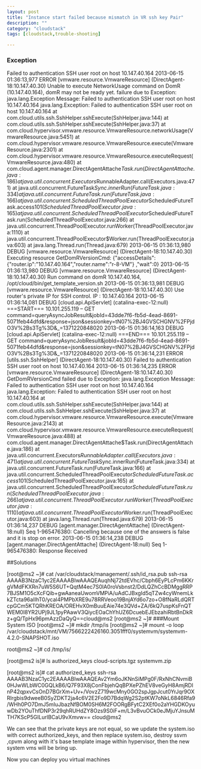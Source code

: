 ```yaml
---
layout: post
title: "Instance start failed because mismatch in VR ssh key Pair"
description: ""
category: "cloudstack"
tags: [cloudstack,trouble-shooting]

---
```


### Exception

Failed to authentication SSH user root on host 10.147.40.164
2013-06-15 01:36:13,977 ERROR [vmware.resource.VmwareResource] (DirectAgent-18:10.147.40.30) Unable to execute NetworkUsage command on DomR (10.147.40.164), domR may not be ready yet. failure due to Exception: java.lang.Exception
Message: Failed to authentication SSH user root on host 10.147.40.164
java.lang.Exception: Failed to authentication SSH user root on host 10.147.40.164
at com.cloud.utils.ssh.SshHelper.sshExecute(SshHelper.java:144)
at com.cloud.utils.ssh.SshHelper.sshExecute(SshHelper.java:37)
at com.cloud.hypervisor.vmware.resource.VmwareResource.networkUsage(VmwareResource.java:5451)
at com.cloud.hypervisor.vmware.resource.VmwareResource.execute(VmwareResource.java:2301)
at com.cloud.hypervisor.vmware.resource.VmwareResource.executeRequest(VmwareResource.java:480)
at com.cloud.agent.manager.DirectAgentAttache$Task.run(DirectAgentAttache.java:186)
at java.util.concurrent.Executors$RunnableAdapter.call(Executors.java:471)
at java.util.concurrent.FutureTask$Sync.innerRun(FutureTask.java:334)
at java.util.concurrent.FutureTask.run(FutureTask.java:166)
at java.util.concurrent.ScheduledThreadPoolExecutor$ScheduledFutureTask.access$101(ScheduledThreadPoolExecutor.java:165)
at java.util.concurrent.ScheduledThreadPoolExecutor$ScheduledFutureTask.run(ScheduledThreadPoolExecutor.java:266)
at java.util.concurrent.ThreadPoolExecutor.runWorker(ThreadPoolExecutor.java:1110)
at java.util.concurrent.ThreadPoolExecutor$Worker.run(ThreadPoolExecutor.java:603)
at java.lang.Thread.run(Thread.java:679)
2013-06-15 01:36:13,980 DEBUG [vmware.resource.VmwareResource] (DirectAgent-18:10.147.40.30) Executing resource GetDomRVersionCmd: {"accessDetails":
{"router.ip":"10.147.40.164","router.name":"r-8-VM"}
,"wait":0}
2013-06-15 01:36:13,980 DEBUG [vmware.resource.VmwareResource] (DirectAgent-18:10.147.40.30) Run command on domR 10.147.40.164, /opt/cloud/bin/get_template_version.sh 
2013-06-15 01:36:13,981 DEBUG [vmware.resource.VmwareResource] (DirectAgent-18:10.147.40.30) Use router's private IP for SSH control. IP : 10.147.40.164
2013-06-15 01:36:14,081 DEBUG [cloud.api.ApiServlet] (catalina-exec-12:null) ===START=== 10.101.255.119 – GET command=queryAsyncJobResult&jobId=43dde7f6-fb5d-4ead-8691-5071feb44dfd&response=json&sessionkey=tN07%2BJ4GVSCHGNV%2FPjdO3V%2Bs3Tg%3D&_=1371220848020
2013-06-15 01:36:14,163 DEBUG [cloud.api.ApiServlet] (catalina-exec-12:null) ===END=== 10.101.255.119 – GET command=queryAsyncJobResult&jobId=43dde7f6-fb5d-4ead-8691-5071feb44dfd&response=json&sessionkey=tN07%2BJ4GVSCHGNV%2FPjdO3V%2Bs3Tg%3D&_=1371220848020
2013-06-15 01:36:14,231 ERROR [utils.ssh.SshHelper] (DirectAgent-18:10.147.40.30) Failed to authentication SSH user root on host 10.147.40.164
2013-06-15 01:36:14,235 ERROR [vmware.resource.VmwareResource] (DirectAgent-18:10.147.40.30) GetDomRVersionCmd failed due to Exception: java.lang.Exception
Message: Failed to authentication SSH user root on host 10.147.40.164
java.lang.Exception: Failed to authentication SSH user root on host 10.147.40.164
at com.cloud.utils.ssh.SshHelper.sshExecute(SshHelper.java:144)
at com.cloud.utils.ssh.SshHelper.sshExecute(SshHelper.java:37)
at com.cloud.hypervisor.vmware.resource.VmwareResource.execute(VmwareResource.java:2143)
at com.cloud.hypervisor.vmware.resource.VmwareResource.executeRequest(VmwareResource.java:488)
at com.cloud.agent.manager.DirectAgentAttache$Task.run(DirectAgentAttache.java:186)
at java.util.concurrent.Executors$RunnableAdapter.call(Executors.java:471)
at java.util.concurrent.FutureTask$Sync.innerRun(FutureTask.java:334)
at java.util.concurrent.FutureTask.run(FutureTask.java:166)
at java.util.concurrent.ScheduledThreadPoolExecutor$ScheduledFutureTask.access$101(ScheduledThreadPoolExecutor.java:165)
at java.util.concurrent.ScheduledThreadPoolExecutor$ScheduledFutureTask.run(ScheduledThreadPoolExecutor.java:266)
at java.util.concurrent.ThreadPoolExecutor.runWorker(ThreadPoolExecutor.java:1110)
at java.util.concurrent.ThreadPoolExecutor$Worker.run(ThreadPoolExecutor.java:603)
at java.lang.Thread.run(Thread.java:679)
2013-06-15 01:36:14,237 DEBUG [agent.manager.DirectAgentAttache] (DirectAgent-18:null) Seq 1-965476380: Cancelling because one of the answers is false and it is stop on error.
2013-06-15 01:36:14,238 DEBUG [agent.manager.DirectAgentAttache] (DirectAgent-18:null) Seq 1-965476380: Response Received

##Solutions

[root@ms2 ~]# cat /var/cloudstack/management/.ssh/id_rsa.pub
ssh-rsa AAAAB3NzaC1yc2EAAAABIwAAAQEAuqhNj72tdEVhc/Cbph6EyPLcPm6KKrgVMdFKXRn7uW5S6UT+QqtM4ec7S0lA0roVsbnst2/DdLQZhCcBDMggRRP7BJSM1O5cXcFQib+gwAaneaUwomVMPiA/uAdCJBxgId5qTZw4cyWnemLkkZTcta96aIIhT0/ycal4PMPbXRE9u78RRVeoo19BnjAYd6o7zo+O8fNaRLdQRTcpGCm5KTQRhKREOA/OREHvX0mBuuEAie74e3QVd+ZA/6kQ7uspKsFnQTWEM0I8YR2UPj9JL1pyPAawV3QiycEOaChYhUZ6DcuebEJEbzahiRbtBnDkRz+gQ/TpHx96pmAzzDaQyQ==cloud@ms2
[root@ms2 ~]#
###Mount System ISO
[root@ms2 ~]# mkdir /tmp/is
[root@ms2 ~]# mount -o loop /var/cloudstack/mnt/VM/7566222426160.3051fff0/systemvm/systemvm-4.2.0-SNAPSHOT.iso 

root@ms2 ~]# cd /tmp/is/

[root@ms2 is]# ls
authorized_keys cloud-scripts.tgz systemvm.zip

[root@ms2 is]# cat authorized_keys 
ssh-rsa AAAAB3NzaC1yc2EAAAABIwAAAQEAv2Ym6oJKNnSiMPg0F/RxNhCNvmiB0HJwWLbWC0GQLkB6/Q7F93X8jConFbjehQqBPXePZhEV8veGyH8AmjRDlnP42qpxvCsOnD7BGrXm+Uv+/VovzZ719wcMny0GO2spJgpJcut0YrJqr9OXRlrgbis9dweeB0SyZDKT2ja4c6V2E2Fo9D7BdqWg2S2ptKW7oNkL6846Rfa9/WHh0PO7DmJ5mIuJbazNfBOM0SH6M2FOORgBFytC2XEf0o2aYHGDKOyuwDb2YOuThfDNP3r29qhRUHdZY8Ozs9S0iF+m/L3vBvuOCk0eJMjuYJnsuMTH7KScP5GILurlBCaU9vXmvw== cloud@ms2


We can see that the private keys are not equal, so we update the system.iso with correct authorized_keys, and then replace system.iso, destroy ssvm ,cpvm along with it's base template image within hypervisor, then the new system vms will be bring up.

Now you can deploy you virtual machines